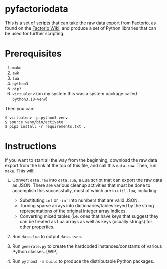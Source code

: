 # pyfactoriodata

This is a set of scripts that can take the raw data export from Factorio, as found
on the [Factorio Wiki](https://wiki.factorio.com/Data.raw), and produce a set of
Python libraries that can be used for further scripting.

# Prerequisites

1. `make`
2. `awk`
3. `lua`
4. `python3`
5. `pip3`
6. `virtualenv` (on my system this was a system package called
   `python3.10-venv`)

Then you can:
```
$ virtualenv -p python3 venv
$ source venv/bin/activate
$ pip3 install -r requirements.txt .
```

# Instructions

If you want to start all the way from the beginning, download the raw
data export from the link at the top of this file, and call this `data.raw`.
Then, run `make`. This will:

1. Convert `data.raw` into `data.lua`, a Lua script that can export the
   raw data as JSON. There are various cleanup activities that must be
   done to accomplish this successfully, most of which are in `util.lua`,
   including:
   * Substituting `inf` or `-inf` into numbers that are valid JSON.
   * Turning sparse arrays into dictionaries/tables keyed by the string
     representations of the original integer array indices.
   * Converting mixed tables (i.e. ones that have keys that suggest they
     can be treated as Lua arrays as well as keys (usually strings) for
     other properties.

2. Run `data.lua` to output `data.json`.

3. Run `generate.py` to create the hardcoded instances/constants of various
   Python classes. [WIP]

4. Run `python3 -m build` to produce the distributable Python packages.


